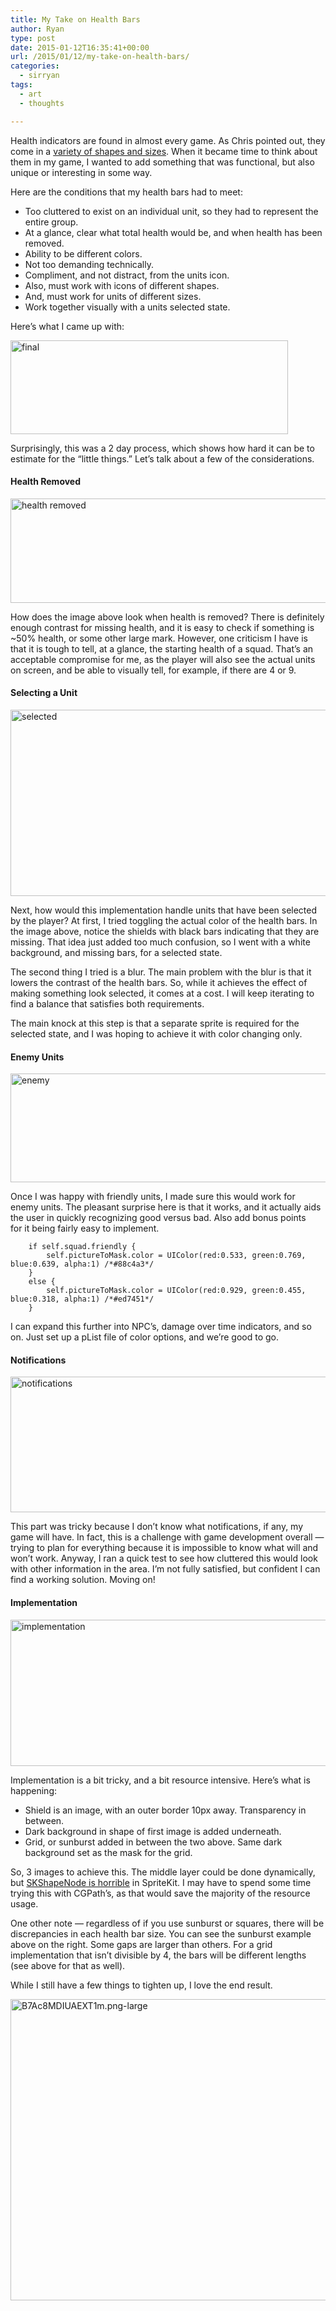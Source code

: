 ```yaml
---
title: My Take on Health Bars
author: Ryan
type: post
date: 2015-01-12T16:35:41+00:00
url: /2015/01/12/my-take-on-health-bars/
categories:
  - sirryan
tags:
  - art
  - thoughts

---
```

Health indicators are found in almost every game. As Chris pointed out, they come in a <a href="http://battleofbrothers.com/sirchris/health-display-roundup" target="_blank">variety of shapes and sizes</a>. When it became time to think about them in my game, I wanted to add something that was functional, but also unique or interesting in some way.

<!--more-->

Here are the conditions that my health bars had to meet:

  * Too cluttered to exist on an individual unit, so they had to represent the entire group.
  * At a glance, clear what total health would be, and when health has been removed.
  * Ability to be different colors.
  * Not too demanding technically.
  * Compliment, and not distract, from the units icon.
  * Also, must work with icons of different shapes.
  * And, must work for units of different sizes.
  * Work together visually with a units selected state.

Here&#8217;s what I came up with:

<div class="inlineimg">
  <img class="alignnone size-full wp-image-1527" src="http://localhost:8888/wp-content/uploads/2015/01/final-2.png" alt="final" width="444" height="150" srcset="http://localhost:8888/wp-content/uploads/2015/01/final-2.png 444w, http://localhost:8888/wp-content/uploads/2015/01/final-2-300x101.png 300w" sizes="(max-width: 444px) 100vw, 444px" />
</div>

Surprisingly, this was a 2 day process, which shows how hard it can be to estimate for the &#8220;little things.&#8221; Let&#8217;s talk about a few of the considerations.

#### Health Removed

<div class="inlineimg">
  <img class="alignnone size-large wp-image-1532" src="http://localhost:8888/wp-content/uploads/2015/01/health-removed-2.png" alt="health removed" width="573" height="167" srcset="http://localhost:8888/wp-content/uploads/2015/01/health-removed-2.png 573w, http://localhost:8888/wp-content/uploads/2015/01/health-removed-2-300x87.png 300w" sizes="(max-width: 573px) 100vw, 573px" />
</div>

How does the image above look when health is removed? There is definitely enough contrast for missing health, and it is easy to check if something is ~50% health, or some other large mark. However, one criticism I have is that it is tough to tell, at a glance, the starting health of a squad. That&#8217;s an acceptable compromise for me, as the player will also see the actual units on screen, and be able to visually tell, for example, if there are 4 or 9.

#### Selecting a Unit

<div class="inlineimg">
  <img class="alignnone size-large wp-image-1537" src="http://localhost:8888/wp-content/uploads/2015/01/selected-2.png" alt="selected" width="625" height="298" />
</div>

Next, how would this implementation handle units that have been selected by the player? At first, I tried toggling the actual color of the health bars. In the image above, notice the shields with black bars indicating that they are missing. That idea just added too much confusion, so I went with a white background, and missing bars, for a selected state.

The second thing I tried is a blur. The main problem with the blur is that it lowers the contrast of the health bars. So, while it achieves the effect of making something look selected, it comes at a cost. I will keep iterating to find a balance that satisfies both requirements.

The main knock at this step is that a separate sprite is required for the selected state, and I was hoping to achieve it with color changing only.

#### Enemy Units

<div class="inlineimg">
  <img class="alignnone size-large wp-image-1533" src="http://localhost:8888/wp-content/uploads/2015/01/enemy-2.png" alt="enemy" width="625" height="174" srcset="http://localhost:8888/wp-content/uploads/2015/01/enemy-2.png 660w, http://localhost:8888/wp-content/uploads/2015/01/enemy-2-300x84.png 300w" sizes="(max-width: 625px) 100vw, 625px" />
</div>

Once I was happy with friendly units, I made sure this would work for enemy units. The pleasant surprise here is that it works, and it actually aids the user in quickly recognizing good versus bad. Also add bonus points for it being fairly easy to implement.

        if self.squad.friendly {
            self.pictureToMask.color = UIColor(red:0.533, green:0.769, blue:0.639, alpha:1) /*#88c4a3*/
        }
        else {
            self.pictureToMask.color = UIColor(red:0.929, green:0.455, blue:0.318, alpha:1) /*#ed7451*/
        }

I can expand this further into NPC&#8217;s, damage over time indicators, and so on. Just set up a pList file of color options, and we&#8217;re good to go.

#### Notifications

<div class="inlineimg">
  <img class="alignnone size-full wp-image-1531" src="http://localhost:8888/wp-content/uploads/2015/01/notifications-1.png" alt="notifications" width="670" height="217" srcset="http://localhost:8888/wp-content/uploads/2015/01/notifications-1.png 670w, http://localhost:8888/wp-content/uploads/2015/01/notifications-1-300x97.png 300w" sizes="(max-width: 670px) 100vw, 670px" />
</div>

This part was tricky because I don&#8217;t know what notifications, if any, my game will have. In fact, this is a challenge with game development overall &#8212; trying to plan for everything because it is impossible to know what will and won&#8217;t work. Anyway, I ran a quick test to see how cluttered this would look with other information in the area. I&#8217;m not fully satisfied, but confident I can find a working solution. Moving on!

#### Implementation

<div class="inlineimg">
  <img class="alignnone size-large wp-image-1534" src="http://localhost:8888/wp-content/uploads/2015/01/implementation-3.png" alt="implementation" width="625" height="234" />
</div>

Implementation is a bit tricky, and a bit resource intensive. Here&#8217;s what is happening:

  * Shield is an image, with an outer border 10px away. Transparency in between.
  * Dark background in shape of first image is added underneath.
  * Grid, or sunburst added in between the two above. Same dark background set as the mask for the grid.

So, 3 images to achieve this. The middle layer could be done dynamically, but <a href="http://sartak.org/2014/03/skshapenode-you-are-dead-to-me.html" target="_blank">SKShapeNode is horrible</a> in SpriteKit. I may have to spend some time trying this with CGPath&#8217;s, as that would save the majority of the resource usage.

One other note &#8212; regardless of if you use sunburst or squares, there will be discrepancies in each health bar size. You can see the sunburst example above on the right. Some gaps are larger than others. For a grid implementation that isn&#8217;t divisible by 4, the bars will be different lengths (see above for that as well).

While I still have a few things to tighten up, I love the end result.

<div class="inlineimg">
  <img class="alignnone size-large wp-image-1535" src="http://localhost:8888/wp-content/uploads/2015/01/B7Ac8MDIUAEXT1m-3.png-large-3.png" alt="B7Ac8MDIUAEXT1m.png-large" width="625" height="482" />
</div>
